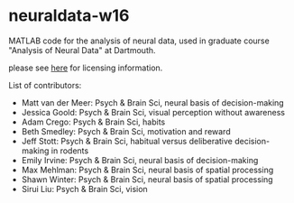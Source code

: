 neuraldata-w16
==============

MATLAB code for the analysis of neural data, used in graduate course
"Analysis of Neural Data" at Dartmouth.

please see
[here](https://github.com/mvdm/vandermeerlab/blob/master/LICENSE.md)
for licensing information.

List of contributors:

- Matt van der Meer: Psych & Brain Sci, neural basis of decision-making
- Jessica Goold: Psych & Brain Sci, visual perception without awareness
- Adam Crego: Psych & Brain Sci, habits
- Beth Smedley: Psych & Brain Sci, motivation and reward
- Jeff Stott: Psych & Brain Sci, habitual versus deliberative decision-making in rodents
- Emily Irvine: Psych & Brain Sci, neural basis of decision-making
- Max Mehlman: Psych & Brain Sci, neural basis of spatial processing
- Shawn Winter: Psych & Brain Sci, neural basis of spatial processing
- Sirui Liu:  Psych & Brain Sci, vision